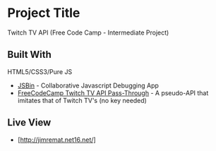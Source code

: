 # Project Title

Twitch TV API (Free Code Camp - Intermediate Project)



## Built With

HTML5/CSS3/Pure JS
* [JSBin](https://jsbin.com) - Collaborative Javascript Debugging App
* [FreeCodeCamp Twitch TV API Pass-Through](https://wind-bow.glitch.me/) - A pseudo-API that imitates that of Twitch TV's (no key needed)


## Live View
* [http://jimremat.net16.net/]

